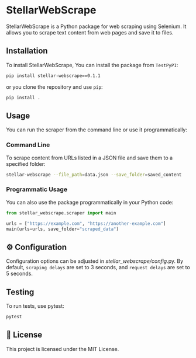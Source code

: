 # StellarWebScrape

StellarWebScrape is a Python package for web scraping using Selenium. It allows you to scrape text content from web pages and save it to files.

## Installation

To install StellarWebScrape, You can install the package from `TestPyPI`:

```sh
pip install stellar-webscrape==0.1.1
```

or you clone the repository and use `pip`:

```bash
pip install .

```

## Usage
You can run the scraper from the command line or use it programmatically:

### Command Line
To scrape content from URLs listed in a JSON file and save them to a specified folder:

```bash
stellar-webscrape --file_path=data.json --save_folder=saved_content
```

### Programmatic Usage
You can also use the package programmatically in your Python code:
```python
from stellar_webscrape.scraper import main

urls = ["https://example.com", "https://another-example.com"]
main(urls=urls, save_folder="scraped_data")

```
## ⚙️  Configuration
Configuration options can be adjusted in *stellar_webscrape/config*.py. By default, `scraping delays` are set to 3 seconds, and `request delays` are set to 5 seconds.

## Testing
To run tests, use pytest:
```bash
pytest
```

## 📜 License
This project is licensed under the MIT License.
